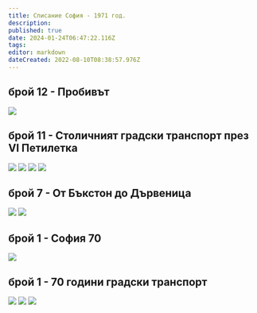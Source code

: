 ```yaml
---
title: Списание София - 1971 год.
description: 
published: true
date: 2024-01-24T06:47:22.116Z
tags: 
editor: markdown
dateCreated: 2022-08-10T08:38:57.976Z
---
```


## брой 12 - Пробивът

<img src="http://46.10.181.183:1518/trinmo/literature/spisanie-sofia/sof_1971_kn_12_0016-1.jpg"/>

## брой 11 - Столичният градски транспорт през VI Петилетка
<img src="http://46.10.181.183:1518/trinmo/literature/spisanie-sofia/sof_1971_kn_11_0004-1.jpg"/>
<img src="http://46.10.181.183:1518/trinmo/literature/spisanie-sofia/sof_1971_kn_11_0005-1.jpg"/>
<img src="http://46.10.181.183:1518/trinmo/literature/spisanie-sofia/sof_1971_kn_11_0006-1.jpg"/>
<img src="http://46.10.181.183:1518/trinmo/literature/spisanie-sofia/sof_1971_kn_11_0007-1.jpg"/>


## брой 7 - От Бъкстон до Дървеница
<img src="http://46.10.181.183:1518/trinmo/literature/spisanie-sofia/sof_1971_kn_7_0009-1.jpg"/>
<img src="http://46.10.181.183:1518/trinmo/literature/spisanie-sofia/sof_1971_kn_7_0010-1.jpg"/>

## брой 1 - София 70
<img src="http://46.10.181.183:1518/trinmo/literature/spisanie-sofia/sof_1971_kn_1_0011-1.jpg"/>

## брой 1 - 70 години градски транспорт
<img src="http://46.10.181.183:1518/trinmo/literature/spisanie-sofia/sof_1971_kn_1_0008-1.jpg"/>
<img src="http://46.10.181.183:1518/trinmo/literature/spisanie-sofia/sof_1971_kn_1_0009-1.jpg"/>
<img src="http://46.10.181.183:1518/trinmo/literature/spisanie-sofia/sof_1971_kn_1_0010-1.jpg"/>